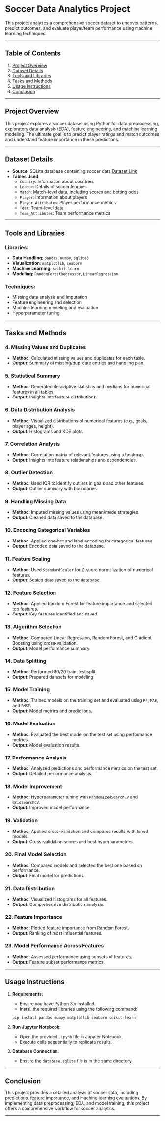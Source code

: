 # Soccer Data Analytics Project

This project analyzes a comprehensive soccer dataset to uncover patterns, predict outcomes, and evaluate player/team performance using machine learning techniques.

---

## Table of Contents

1. [Project Overview](#project-overview)
2. [Dataset Details](#dataset-details)
3. [Tools and Libraries](#tools-and-libraries)
4. [Tasks and Methods](#tasks-and-methods)
5. [Usage Instructions](#usage-instructions)
6. [Conclusion](#conclusion)

---

## Project Overview

This project explores a soccer dataset using Python for data preprocessing, exploratory data analysis (EDA), feature engineering, and machine learning modeling. The ultimate goal is to predict player ratings and match outcomes and understand feature importance in these predictions.

---

## Dataset Details

- **Source**: SQLite database containing soccer data [Dataset Link](https://www.kaggle.com/datasets/hugomathien/soccer)
- **Tables Used**:
  - `Country`: Information about countries
  - `League`: Details of soccer leagues
  - `Match`: Match-level data, including scores and betting odds
  - `Player`: Information about players
  - `Player_Attributes`: Player performance metrics
  - `Team`: Team-level data
  - `Team_Attributes`: Team performance metrics

---

## Tools and Libraries

### Libraries:
- **Data Handling**: `pandas`, `numpy`, `sqlite3`
- **Visualization**: `matplotlib`, `seaborn`
- **Machine Learning**: `scikit-learn`
- **Modeling**: `RandomForestRegressor`, `LinearRegression`

### Techniques:
- Missing data analysis and imputation
- Feature engineering and selection
- Machine learning modeling and evaluation
- Hyperparameter tuning

---

## Tasks and Methods

### 4. Missing Values and Duplicates
- **Method**: Calculated missing values and duplicates for each table. 
- **Output**: Summary of missing/duplicate entries and handling plan.

### 5. Statistical Summary
- **Method**: Generated descriptive statistics and medians for numerical features in all tables.
- **Output**: Insights into feature distributions.

### 6. Data Distribution Analysis
- **Method**: Visualized distributions of numerical features (e.g., goals, player ages, height).
- **Output**: Histograms and KDE plots.

### 7. Correlation Analysis
- **Method**: Correlation matrix of relevant features using a heatmap.
- **Output**: Insights into feature relationships and dependencies.

### 8. Outlier Detection
- **Method**: Used IQR to identify outliers in goals and other features.
- **Output**: Outlier summary with boundaries.

### 9. Handling Missing Data
- **Method**: Imputed missing values using mean/mode strategies.
- **Output**: Cleaned data saved to the database.

### 10. Encoding Categorical Variables
- **Method**: Applied one-hot and label encoding for categorical features.
- **Output**: Encoded data saved to the database.

### 11. Feature Scaling
- **Method**: Used `StandardScaler` for Z-score normalization of numerical features.
- **Output**: Scaled data saved to the database.

### 12. Feature Selection
- **Method**: Applied Random Forest for feature importance and selected top features.
- **Output**: Key features identified and saved.

### 13. Algorithm Selection
- **Method**: Compared Linear Regression, Random Forest, and Gradient Boosting using cross-validation.
- **Output**: Model performance summary.

### 14. Data Splitting
- **Method**: Performed 80/20 train-test split.
- **Output**: Prepared datasets for modeling.

### 15. Model Training
- **Method**: Trained models on the training set and evaluated using `R²`, `MAE`, and `RMSE`.
- **Output**: Model metrics and predictions.

### 16. Model Evaluation
- **Method**: Evaluated the best model on the test set using performance metrics.
- **Output**: Model evaluation results.

### 17. Performance Analysis
- **Method**: Analyzed predictions and performance metrics on the test set.
- **Output**: Detailed performance analysis.

### 18. Model Improvement
- **Method**: Hyperparameter tuning with `RandomizedSearchCV` and `GridSearchCV`.
- **Output**: Improved model performance.

### 19. Validation
- **Method**: Applied cross-validation and compared results with tuned models.
- **Output**: Cross-validation scores and best hyperparameters.

### 20. Final Model Selection
- **Method**: Compared models and selected the best one based on performance.
- **Output**: Final model for predictions.

### 21. Data Distribution
- **Method**: Visualized histograms for all features.
- **Output**: Comprehensive distribution analysis.

### 22. Feature Importance
- **Method**: Plotted feature importance from Random Forest.
- **Output**: Ranking of most influential features.

### 23. Model Performance Across Features
- **Method**: Assessed performance using subsets of features.
- **Output**: Feature subset performance metrics.

---

## Usage Instructions

1. **Requirements**:
   - Ensure you have Python 3.x installed.
   - Install the required libraries using the following command:
   ```
   pip install pandas numpy matplotlib seaborn scikit-learn
   ```

2. **Run Jupyter Notebook**:
   - Open the provided `.ipynb` file in Jupyter Notebook.
   - Execute cells sequentially to replicate results.

3. **Database Connection**:
   - Ensure the `database.sqlite` file is in the same directory.

---

## Conclusion

This project provides a detailed analysis of soccer data, including predictions, feature importance, and machine learning evaluations. By implementing data preprocessing, EDA, and model training, this project offers a comprehensive workflow for soccer analytics.

---

